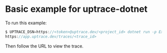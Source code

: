 # Basic example for uptrace-dotnet

To run this example:

```go
$ UPTRACE_DSN=https://<token>@uptrace.dev/<project_id> dotnet run -p Example.Basic.csproj
https://app.uptrace.dev/traces/<trace_id>
```

Then follow the URL to view the trace.
